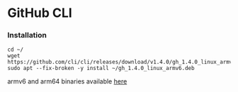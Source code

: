 # GitHub CLI

### Installation
```
cd ~/
wget https://github.com/cli/cli/releases/download/v1.4.0/gh_1.4.0_linux_armv6.deb
sudo apt --fix-broken -y install ~/gh_1.4.0_linux_armv6.deb
```

armv6 and arm64 binaries available [here](https://github.com/cli/cli/releases/latest)
